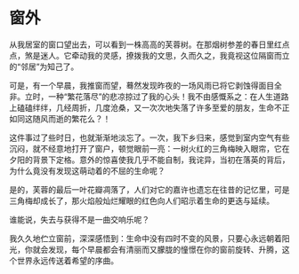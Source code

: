 # 窗外

从我居室的窗口望出去，可以看到一株高高的芙蓉树。在那烟树参差的春日里红点点，煞是迷人。它牵动我的灵感，撩拨我的文思，久而久之，我竟视这位隔窗而立的“邻居”为知己了。 

可是，有一个早晨，我推窗而望，蓦然发现昨夜的一场风雨已将它剥蚀得面目全非。立时，一种“繁花落尽”的悲凉掠过了我的心头！我不由感慨系之：在人生道路上磕磕绊绊，几经周折，几度沧桑，又一次次地失落了许多至爱的朋友，生命不正如同这随风而逝的繁花么？！ 

这件事过了些时日，也就渐渐地淡忘了。一次，我下乡归来，感觉到室内空气有些沉闷，就不经意地打开了窗户，顿觉眼前一亮：一树火红的三角梅映入眼帘，它在夕阳的背景下定格。意外的惊喜使我几乎不能自制，我诧异，当初在落英的背后，为什么竟没有发现这萌动着的不屈的生命呢？ 

是的，芙蓉的最后一叶花瓣凋落了，人们对它的嘉许也遗忘在往昔的记忆里，可是三角梅却成长了，那火焰般灿烂耀眼的红色向人们昭示着生命的更迭与延续。 

谁能说，失去与获得不是一曲交响乐呢？ 

我久久地伫立窗前，深深感悟到：生命中没有四时不变的风景，只要心永远朝着阳光，你就会发现，每个早晨都会有清丽而又朦胧的憧憬在你的窗前旋转、升腾，这个世界永远传送着希望的序曲。
 